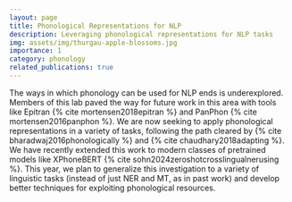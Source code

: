```yaml
---
layout: page
title: Phonological Representations for NLP
description: Leveraging phonological representations for NLP tasks
img: assets/img/thurgau-apple-blossoms.jpg
importance: 1
category: phonology
related_publications: true
---
```


The ways in which phonology can be used for NLP ends is underexplored. Members of this lab paved the way for future work in this area with tools like Epitran {% cite mortensen2018epitran %} and PanPhon {% cite mortensen2016panphon %}. We are now seeking to apply phonological representations in a variety of tasks, following the path cleared by {% cite bharadwaj2016phonologically %} and {% cite chaudhary2018adapting %}. We have recently extended this work to modern classes of pretrained models like XPhoneBERT {% cite sohn2024zeroshotcrosslingualnerusing %}. This year, we plan to generalize this investigation to a variety of linguistic tasks (instead of just NER and MT, as in past work) and develop better techniques for exploiting phonological resources.